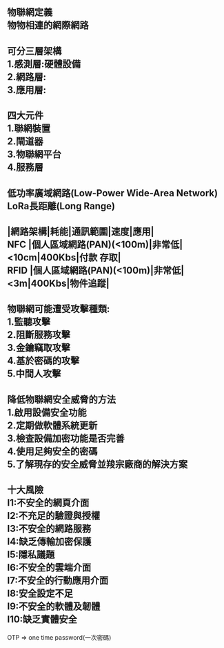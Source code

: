 物聯網定義    
物物相連的網際網路
----------
可分三層架構   
1.感測層:硬體設備     
2.網路層:   
3.應用層:  
----------  
四大元件  
1.聯網裝置  
2.閘道器  
3.物聯網平台  
4.服務層  
-----------
低功率廣域網路(Low-Power Wide-Area Network)  
LoRa長距離(Long Range)    
-----------
|網路架構|耗能|通訊範圍|速度|應用|  
NFC  |個人區域網路(PAN)(<100m)|非常低|<10cm|400Kbs|付款 存取|  
RFID |個人區域網路(PAN)(<100m)|非常低|<3m|400Kbs|物件追蹤|  
-----------
物聯網可能遭受攻擊種類:      
1.監聽攻擊    
2.阻斷服務攻擊    
3.金鑰竊取攻擊  
4.基於密碼的攻擊  
5.中間人攻擊  
------------
降低物聯網安全威脅的方法  
1.啟用設備安全功能    
2.定期做軟體系統更新  
3.檢查設備加密功能是否完善  
4.使用足夠安全的密碼  
5.了解現存的安全威脅並羧宗廠商的解決方案  
------------
十大風險  
I1:不安全的網頁介面  
I2:不充足的驗證與授權    
I3:不安全的網路服務  
I4:缺乏傳輸加密保護  
I5:隱私議題    
I6:不安全的雲端介面  
I7:不安全的行動應用介面  
I8:安全設定不足    
I9:不安全的軟體及韌體    
I10:缺乏實體安全  
-------------
OTP  => one time password(一次密碼)  
